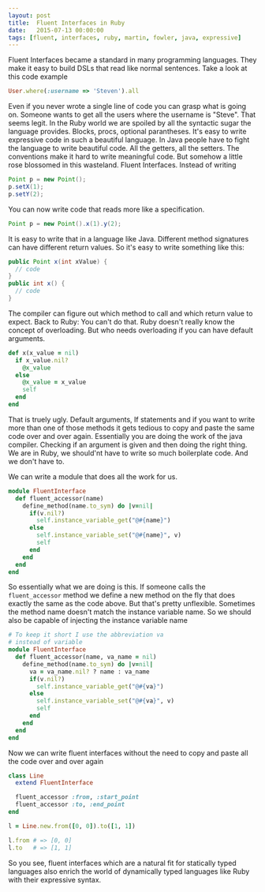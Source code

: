 ```yaml
---
layout: post
title:  Fluent Interfaces in Ruby
date:   2015-07-13 00:00:00
tags: [fluent, interfaces, ruby, martin, fowler, java, expressive]
---
```

Fluent Interfaces became a standard in many programming languages. They make it
easy to build DSLs that read like normal sentences. Take a look at this code example

```ruby
User.where(:username => 'Steven').all
```

Even if you never wrote a single line of code you can grasp what is going on.
Someone wants to get all the users where the username is "Steve". That seems
legit. In the Ruby world we are spoiled by all the syntactic sugar the
language provides. Blocks, procs, optional parantheses. It's easy to write
expressive code in such a beautiful language. In Java people have to fight the
language to write beautiful code. All the getters, all the setters. The
conventions make it hard to write meaningful code. But somehow a little rose
blossomed in this wasteland. Fluent Interfaces. Instead of writing

```java
Point p = new Point();
p.setX(1);
p.setY(2);
```

You can now write code that reads more like a specification.

```java
Point p = new Point().x(1).y(2);
```

It is easy to write that in a language like Java. Different method signatures
can have different return values. So it's easy to write something like this:

```java
public Point x(int xValue) {
  // code
} 
public int x() {
  // code
}
```

The compiler can figure out which method to call and which return value to
expect. Back to Ruby: You can't do that. Ruby doesn't really know the
concept of overloading. But who needs overloading if you can have default
arguments.

```ruby
def x(x_value = nil)
  if x_value.nil?
    @x_value
  else
    @x_value = x_value
    self
  end
end
```

That is truely ugly. Default arguments, If statements and if you want to write
more than one of those methods it gets tedious to copy and paste the same code
over and over again. Essentially you are doing the work of the java compiler.
Checking if an argument is given and then doing the right thing. We are in
Ruby, we should'nt have to write so much boilerplate code. And we don't have to.

We can write a module that does all the work for us.

```ruby
module FluentInterface
  def fluent_accessor(name)
    define_method(name.to_sym) do |v=nil|
      if(v.nil?)
        self.instance_variable_get("@#{name}")
      else
        self.instance_variable_set("@#{name}", v)
        self
      end
    end
  end
end
```

So essentially what we are doing is this. If someone calls the `fluent_accessor`
method we define a new method on the fly that does exactly the same as the
code above. But that's pretty unflexible. Sometimes the method name doesn't
match the instance variable name. So we should also be capable of injecting
the instance variable name

```ruby
# To keep it short I use the abbreviation va
# instead of variable
module FluentInterface
  def fluent_accessor(name, va_name = nil)
    define_method(name.to_sym) do |v=nil|
      va = va_name.nil? ? name : va_name
      if(v.nil?)
        self.instance_variable_get("@#{va}")
      else
        self.instance_variable_set("@#{va}", v)
        self
      end
    end
  end
end
```

Now we can write fluent interfaces without the need to copy and paste all
the code over and over again

```ruby
class Line
  extend FluentInterface

  fluent_accessor :from, :start_point
  fluent_accessor :to, :end_point
end

l = Line.new.from([0, 0]).to([1, 1])

l.from # => [0, 0]
l.to   # => [1, 1]
```

So you see, fluent interfaces which are a natural fit for statically
typed languages also enrich the world of dynamically typed
languages like Ruby with their expressive syntax.